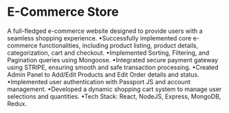 # E-Commerce Store
A full-fledged e-commerce website designed to provide users with a seamless shopping experience.
•Successfully implemented core e-commerce functionalities, including product listing, product details, categorization, cart
and checkout.
•Implemented Sorting, Filtering, and Pagination queries using Mongoose.
•Integrated secure payment gateway using STRIPE, ensuring smooth and safe transaction processing.
•Created Admin Panel to Add/Edit Products and Edit Order details and status.
•Implemented user authentication with Passport JS and account management.
•Developed a dynamic shopping cart system to manage user selections and quantities.
•Tech Stack: React, NodeJS, Express, MongoDB, Redux.

